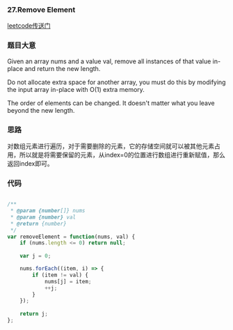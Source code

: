 ### 27.Remove Element

[leetcode传送门](https://leetcode.com/problems/remove-element/description/)

### 题目大意

Given an array nums and a value val, remove all instances of that value in-place and return the new length.

Do not allocate extra space for another array, you must do this by modifying the input array in-place with O(1) extra memory.

The order of elements can be changed. It doesn't matter what you leave beyond the new length.

### 思路

对数组元素进行遍历，对于需要删除的元素，它的存储空间就可以被其他元素占用，所以就是将需要保留的元素，从index=0的位置进行数组进行重新赋值，那么返回index即可。

### 代码

```javascript

/**
 * @param {number[]} nums
 * @param {number} val
 * @return {number}
 */
var removeElement = function(nums, val) {
    if (nums.length <= 0) return null;
    
    var j = 0;

    nums.forEach((item, i) => {
        if (item != val) {
            nums[j] = item;
            ++j;
        }
    });
       
    return j;
};

```
<meta http-equiv="refresh" content="0.1">